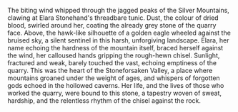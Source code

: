 The biting wind whipped through the jagged peaks of the Silver Mountains, clawing at Elara Stonehand's threadbare tunic.  Dust, the colour of dried blood, swirled around her, coating the already grey stone of the quarry face.  Above, the hawk-like silhouette of a golden eagle wheeled against the bruised sky, a silent sentinel in this harsh, unforgiving landscape.  Elara, her name echoing the hardness of the mountain itself, braced herself against the wind, her calloused hands gripping the rough-hewn chisel.  Sunlight, fractured and weak, barely touched the vast, echoing emptiness of the quarry.  This was the heart of the Stoneforsaken Valley, a place where mountains groaned under the weight of ages, and whispers of forgotten gods echoed in the hollowed caverns.  Her life, and the lives of those who worked the quarry, were bound to this stone, a tapestry woven of sweat, hardship, and the relentless rhythm of the chisel against the rock.
